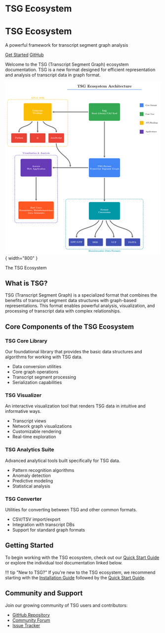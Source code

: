 # TSG Ecosystem

<div class="hero">
    <h1>TSG Ecosystem</h1>
    <p class="subtitle">A powerful framework for transcript segment graph analysis</p>
    <a href="./getting-started/quickstart.md" class="md-button md-button--primary">Get Started</a>
    <a href="https://github.com/TSGECO" class="md-button">GitHub</a>
</div>

Welcome to the TSG (Transcript Segment Graph) ecosystem documentation. TSG is a new format designed for efficient representation and analysis of transcript data in graph format.

  ![TSECO Logo](images/tsgeco.png){ width="800" }
  <figcaption>The TSG Ecosystem</figcaption>

## What is TSG?

TSG (Transcript Segment Graph) is a specialized format that combines the benefits of transcript segment data structures with graph-based representations. This format enables powerful analysis, visualization, and processing of transcript data with complex relationships.

## Core Components of the TSG Ecosystem

<div class="card-grid">
    <div class="card">
        <h3>TSG Core Library</h3>
        <p>Our foundational library that provides the basic data structures and algorithms for working with TSG data.</p>
        <ul>
            <li>Data conversion utilities</li>
            <li>Core graph operations</li>
            <li>Transcript segment processing</li>
            <li>Serialization capabilities</li>
        </ul>
    </div>
    <div class="card">
        <h3>TSG Visualizer</h3>
        <p>An interactive visualization tool that renders TSG data in intuitive and informative ways.</p>
        <ul>
            <li>Transcript views</li>
            <li>Network graph visualizations</li>
            <li>Customizable rendering</li>
            <li>Real-time exploration</li>
        </ul>
    </div>
    <div class="card">
        <h3>TSG Analytics Suite</h3>
        <p>Advanced analytical tools built specifically for TSG data.</p>
        <ul>
            <li>Pattern recognition algorithms</li>
            <li>Anomaly detection</li>
            <li>Predictive modeling</li>
            <li>Statistical analysis</li>
        </ul>
    </div>
    <div class="card">
        <h3>TSG Converter</h3>
        <p>Utilities for converting between TSG and other common formats.</p>
        <ul>
            <li>CSV/TSV import/export</li>
            <li>Integration with transcript DBs</li>
            <li>Support for standard graph formats</li>
        </ul>
    </div>
</div>

## Getting Started

To begin working with the TSG ecosystem, check out our [Quick Start Guide](./getting-started/quickstart.md) or explore the individual tool documentation linked below.

!!! tip "New to TSG?"
    If you're new to the TSG ecosystem, we recommend starting with the [Installation Guide](./getting-started/installation.md) followed by the [Quick Start Guide](./getting-started/quickstart.md).

## Community and Support

Join our growing community of TSG users and contributors:

- [GitHub Repository](https://github.com/TSGECO)
- [Community Forum](https://community.tsg-ecosystem.org)
- [Issue Tracker](https://github.com/TSGECO/issues)
